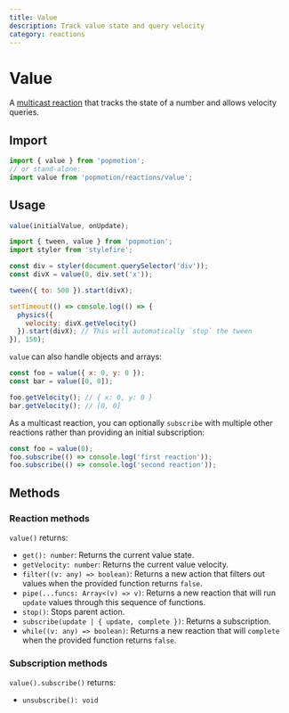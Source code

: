 ```yaml
---
title: Value
description: Track value state and query velocity
category: reactions
---
```


# Value

A [multicast reaction](/api/multicast) that tracks the state of a number and allows velocity queries.

## Import

```javascript
import { value } from 'popmotion';
// or stand-alone:
import value from 'popmotion/reactions/value';
```

## Usage

```typescript
value(initialValue, onUpdate);
```

```javascript
import { tween, value } from 'popmotion';
import styler from 'stylefire';

const div = styler(document.querySelector('div'));
const divX = value(0, div.set('x'));

tween({ to: 500 }).start(divX);

setTimeout(() => console.log(() => {
  physics({
    velocity: divX.getVelocity()
  }).start(divX); // This will automatically `stop` the tween
}), 150);
```

`value` can also handle objects and arrays:

```javascript
const foo = value({ x: 0, y: 0 });
const bar = value([0, 0]);

foo.getVelocity(); // { x: 0, y: 0 }
bar.getVelocity(); // [0, 0]
```

As a multicast reaction, you can optionally `subscribe` with multiple other reactions rather than providing an initial subscription:

```javascript
const foo = value(0);
foo.subscribe(() => console.log('first reaction'));
foo.subscribe(() => console.log('second reaction'));
```

## Methods

### Reaction methods

`value()` returns:

- `get(): number`: Returns the current value state.
- `getVelocity: number`: Returns the current value velocity.
- `filter((v: any) => boolean)`: Returns a new action that filters out values when the provided function returns `false`.
- `pipe(...funcs: Array<(v) => v)`: Returns a new reaction that will run `update` values through this sequence of functions.
- `stop()`: Stops parent action.
- `subscribe(update | { update, complete })`: Returns a subscription.
- `while((v: any) => boolean)`: Returns a new reaction that will `complete` when the provided function returns `false`.

### Subscription methods

`value().subscribe()` returns:

- `unsubscribe(): void`
